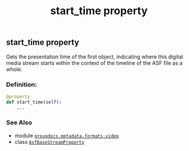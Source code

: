 ﻿---
title: start_time property
second_title: GroupDocs.Metadata for Python via .NET API References
description: 
type: docs
url: /python-net/groupdocs.metadata.formats.video/asfbasestreamproperty/start_time/
is_root: false
weight: 210
---

## start_time property


Gets the presentation time of the first object, indicating where this digital media stream 
starts within the context of the timeline of the ASF file as a whole.
### Definition:
```python
@property
def start_time(self):
    ...
```

### See Also
* module [`groupdocs.metadata.formats.video`](../../)
* class [`AsfBaseStreamProperty`](/metadata/python-net/groupdocs.metadata.formats.video/asfbasestreamproperty)
